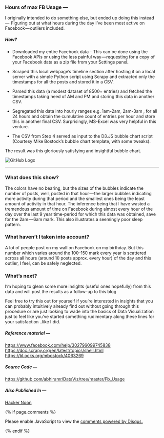 ### Hours of max FB Usage —
I originally intended to do something else, but ended up doing this instead  —  Figuring out at what hours during the day I’ve been most active on Facebook — outliers included.

##### How?

- Downloaded my entire Facebook data - This can be done using the Facebook APIs or using the less painful way — requesting for a copy of your Facebook data as a zip file from your Settings panel.

- Scraped this local webpage’s timeline section after hosting it on a local server with a simple Python script using Scrapy and extracted only the timestamps for all the posts and stored it in a CSV.

- Parsed this data (a modest dataset of 8500+ entries) and fetched the timestamps taking heed of AM and PM and storing this data in another CSV.

- Segregated this data into hourly ranges e.g. 1am-2am, 2am-3am , for all 24 hours and obtain the cumulative count of entries per hour and store this in another final CSV. Surprisingly, MS-Excel was very helpful in this venture.

- The CSV from Step 4 served as input to the D3.JS bubble chart script (Courtesy Mike Bostock’s bubble chart template, with some tweaks).

The result was this gloriously satisfying and insightful bubble chart.

![GitHub Logo](https://raw.githubusercontent.com/abhiramr/Old_Website_2/master/images/01_data_viz_1.png)

***


### What does this show?
The colors have no bearing, but the sizes of the bubbles indicate the number of posts, well, posted in that hour — the larger bubbles indicating more activity during that period and the smallest ones being the least amount of activity in that hour. The inference being that I have wasted a tremendous amount of time on Facebook during almost every hour of the day over the last 9 year time-period for which this data was obtained, save for the 2am — 6am mark. This also illustrates a seemingly poor sleep pattern.

### What haven’t I taken into account?
A lot of people post on my wall on Facebook on my birthday. But this number which varies around the 100–150 mark every year is scattered across all hours (around 10 posts approx. every hour) of the day and this outlier, I feel, can be safely neglected.

### What’s next?
I’m hoping to glean some more insights (useful ones hopefully) from this data and will post the results as a follow-up to this blog.


Feel free to try this out for yourself if you’re interested in insights that you can probably intuitively already find out without going through this procedure or are just looking to wade into the basics of Data Visualization just to feel like you’ve started something rudimentary along these lines for your satisfaction ..like I did.

##### Reference material —
https://www.facebook.com/help/302796099745838 https://doc.scrapy.org/en/latest/topics/shell.html
https://bl.ocks.org/mbostock/4063269

##### Source Code —
https://github.com/abhiramr/DataViz/tree/master/Fb_Usage
##### Also Published In —
[Hacker Noon](https://hackernoon.com/data-visualization-experiment-1-f34a10679b8)

{% if page.comments %}
<div id="disqus_thread"></div>
<script>

/**
*  RECOMMENDED CONFIGURATION VARIABLES: EDIT AND UNCOMMENT THE SECTION BELOW TO INSERT DYNAMIC VALUES FROM YOUR PLATFORM OR CMS.
*  LEARN WHY DEFINING THESE VARIABLES IS IMPORTANT: https://disqus.com/admin/universalcode/#configuration-variables*/
/*
var disqus_config = function () {
this.page.url = abhiramr.github.io/2017-09-27-Data-Visualization-Exp1;  // Replace PAGE_URL with your page's canonical URL variable
this.page.identifier = 2017-09-27-Data-Visualization-Exp1; // Replace PAGE_IDENTIFIER with your page's unique identifier variable
};
*/
(function() { // DON'T EDIT BELOW THIS LINE
var d = document, s = d.createElement('script');
s.src = 'https://abhiramr.disqus.com/embed.js';
s.setAttribute('data-timestamp', +new Date());
(d.head || d.body).appendChild(s);
})();
</script>
<noscript>Please enable JavaScript to view the <a href="https://disqus.com/?ref_noscript">comments powered by Disqus.</a></noscript>
                            
{% endif %}
